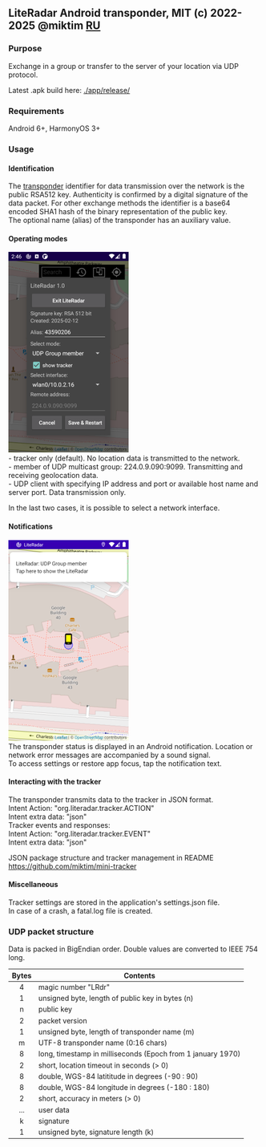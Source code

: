 ## LiteRadar Android transponder, MIT (c) 2022-2025 @miktim [RU](./README-RU.md)

### Purpose
Exchange in a group or transfer to the server of your location via UDP protocol.  

Latest .apk build here: [./app/release/](./app/release/)  

### Requirements  
Android 6+, HarmonyOS 3+  

### Usage  

#### Identification  
The [transponder](https://en.wikipedia.org/wiki/Automatic_Dependent_Surveillance%E2%80%93Broadcast) identifier for data transmission over the network is the public RSA512 key. Authenticity is confirmed by a digital signature of the data packet. For other exchange methods the identifier is a base64 encoded SHA1 hash of the binary representation of the public key.  
The optional name (alias) of the transponder has an auxiliary value.

#### Operating modes
<img
  src="./markdown/settings.png"
  alt="Settings" height=400 width=240/>  
\- tracker only (default). No location data is transmitted to the network.  
\- member of UDP multicast group: 224.0.9.090:9099. Transmitting and receiving geolocation data.  
\- UDP client with specifying IP address and port or available host name and server port. Data transmission only.  

In the last two cases, it is possible to select a network interface.

#### Notifications  
<img
  src="./markdown/notification.png"
  alt="Notification" height=400 width=240/>  
The transponder status is displayed in an Android notification. Location or network error messages are accompanied by a sound signal.  
To access settings or restore app focus, tap the notification text.

#### Interacting with the tracker
The transponder transmits data to the tracker in JSON format.  
Intent Action: "org.literadar.tracker.ACTION"  
Intent extra data: "json"  
Tracker events and responses:  
Intent Action: "org.literadar.tracker.EVENT"  
Intent extra data: "json"  

JSON package structure and tracker management in README  https://github.com/miktim/mini-tracker  

#### Miscellaneous  
Tracker settings are stored in the application's settings.json file.  
In case of a crash, a fatal.log file is created.

### UDP packet structure  
Data is packed in BigEndian order. Double values ​​are converted to IEEE 754 long.  

| Bytes | Contents |
|:----:|------------|
| 4    | magic number "LRdr" |
| 1    | unsigned byte, length of public key in bytes (n) |
| n    | public key |
| 2    | packet version |
| 1    | unsigned byte, length of transponder name (m) |
| m    | UTF-8 transponder name (0:16 chars) |
| 8    | long, timestamp in milliseconds (Epoch from 1 january 1970) |
| 2    | short, location timeout in seconds (> 0) |
| 8    | double, WGS-84 latititude in degrees (-90 : 90) |
| 8    | double, WGS-84 longitude in degrees (-180 : 180) |
| 2    | short, accuracy in meters (> 0)|
| ...  | user data |
| k    | signature |
| 1    | unsigned byte, signature length (k) |
